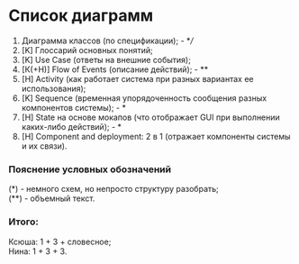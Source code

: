 # Список диаграмм

1. Диаграмма классов (по спецификации); - **/*
2. [K] Глоссарий основных понятий; 
3. [K] Use Case (ответы на внешние события);
4. [К(+Н)] Flow of Events (описание действий); - **
5. [H] Activity (как работает система при разных вариантах ее использования);
6. [K] Sequence (временная упорядоченность сообщения разных компонентов системы); - *
7. [H] State на основе мокапов (что отображает GUI при выполнении каких-либо действий); - *
8. [H] Component and deployment: 2 в 1 (отражает компоненты системы и их связи).

### Пояснение условных обозначений
(*) - немного схем, но непросто структуру разобрать;  
(**) - объемный текст.

### Итого:
Ксюша: 1 + 3 + словесное;  
Нина: 1 + 3 + 3.
